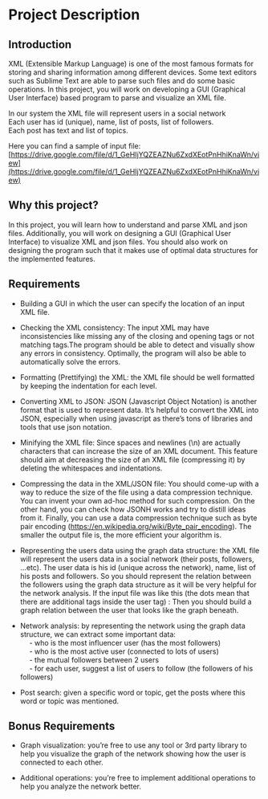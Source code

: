 # Project Description

## Introduction
XML (Extensible Markup Language) is one of the most famous formats for storing and sharing
information among different devices. Some text editors such as Sublime Text are able to parse
such files and do some basic operations. In this project, you will work on developing a GUI
(Graphical User Interface) based program to parse and visualize an XML file.

In our system the XML file will represent users in a social network <br>
Each user has id (unique), name, list of posts, list of followers. <br>
Each post has text and list of topics.

Here you can find a sample of input file: [https://drive.google.com/file/d/1_GeHIjYQZEAZNu6ZxdXEotPnHhiKnaWn/view](https://drive.google.com/file/d/1_GeHIjYQZEAZNu6ZxdXEotPnHhiKnaWn/view)

## Why this project?
In this project, you will learn how to understand and parse XML and json files. Additionally, you
will work on designing a GUI (Graphical User Interface) to visualize XML and json files. You
should also work on designing the program such that it makes use of optimal data structures
for the implemented features.

## Requirements

- Building a GUI in which the user can specify the location of an input XML file.

- Checking the XML consistency: The input XML may have inconsistencies like missing any
of the closing and opening tags or not matching tags.The program should be able to detect
and visually show any errors in consistency. Optimally, the program will also be able to
automatically solve the errors.
- Formatting (Prettifying) the XML: the XML file should be well formatted by keeping the indentation for each level.
- Converting XML to JSON: JSON (Javascript Object Notation) is another format that is used to represent data. It’s helpful to convert the XML into JSON, especially when using javascript as there’s tons of libraries and tools that use json notation.
- Minifying the XML file: Since spaces and newlines (\n) are actually characters that can increase the size of an XML document. This feature should aim at decreasing the size of an XML file (compressing it) by deleting the whitespaces and indentations.
- Compressing the data in the XML/JSON file: You should come-up with a way to reduce the size of the file using a data compression technique. You can invent your own ad-hoc method for such compression. On the other hand, you can check how JSONH works and try to distill ideas from it. Finally, you can use a data compression technique such as byte pair encoding (https://en.wikipedia.org/wiki/Byte_pair_encoding). The smaller the output file is, the more efficient your algorithm is.
- Representing the users data using the graph data structure: the XML file will represent the users data in a social network (their posts, followers, ...etc). The user data is his id (unique across the network), name, list of his posts and followers. So you should represent the relation between the followers using the graph data structure as it will be very helpful for the network analysis. If the input file was like this (the dots mean that there are additional tags inside the user tag) : Then you should build a graph relation between the user that looks like the graph beneath.
- Network analysis: by representing the network using the graph data structure, we can extract some important data: <br>
&emsp;  - who is the most influencer user (has the most followers) <br>
&emsp;  - who is the most active user (connected to lots of users) <br>
&emsp;  - the mutual followers between 2 users <br>
&emsp;  - for each user, suggest a list of users to follow (the followers of his followers) <br>

- Post search: given a specific word or topic, get the posts where this word or topic was mentioned.

## Bonus Requirements
- Graph visualization: you’re free to use any tool or 3rd party library to help you visualize the graph of the network showing how the user is connected to each other.<br>

- Additional operations: you’re free to implement additional operations to help you analyze the network better.
